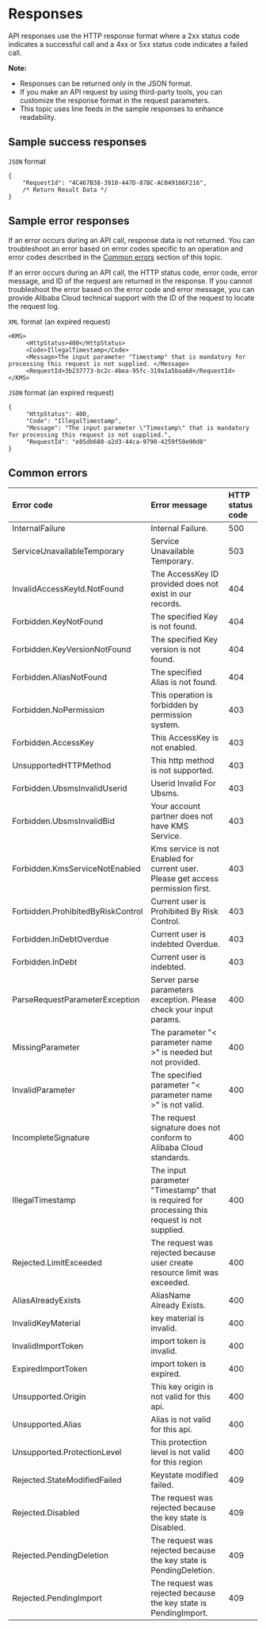 # Responses

API responses use the HTTP response format where a 2xx status code indicates a successful call and a 4xx or 5xx status code indicates a failed call.

**Note:**



-   Responses can be returned only in the JSON format.
-   If you make an API request by using third-party tools, you can customize the response format in the request parameters.
-   This topic uses line feeds in the sample responses to enhance readability.

## Sample success responses

`JSON` format

```
{
    "RequestId": "4C467B38-3910-447D-87BC-AC049166F216",
    /* Return Result Data */
}
```

## Sample error responses

If an error occurs during an API call, response data is not returned. You can troubleshoot an error based on error codes specific to an operation and error codes described in the [Common errors](#section_69008_03) section of this topic.

If an error occurs during an API call, the HTTP status code, error code, error message, and ID of the request are returned in the response. If you cannot troubleshoot the error based on the error code and error message, you can provide Alibaba Cloud technical support with the ID of the request to locate the request log.

`XML` format \(an expired request\)

```
<KMS>
     <HttpStatus>400</HttpStatus>
     <Code>IllegalTimestamp</Code>
     <Message>The input parameter "Timestamp" that is mandatory for processing this request is not supplied. </Message>
     <RequestId>3b237773-bc2c-4bea-95fc-319a1a5baa68</RequestId>
</KMS>
```

`JSON` format \(an expired request\)

```
{
     "HttpStatus": 400,
     "Code": "IllegalTimestamp",
     "Message": "The input parameter \"Timestamp\" that is mandatory for processing this request is not supplied.",
     "RequestId": "e85db688-a2d3-44ca-9790-4259f59e90d8"
}
```

## Common errors

|Error code|Error message|HTTP status code|
|:---------|:------------|:---------------|
|InternalFailure|Internal Failure.|500|
|ServiceUnavailableTemporary|Service Unavailable Temporary.|503|
|InvalidAccessKeyId.NotFound|The AccessKey ID provided does not exist in our records.|404|
|Forbidden.KeyNotFound|The specified Key is not found.|404|
|Forbidden.KeyVersionNotFound|The specified Key version is not found.|404|
|Forbidden.AliasNotFound|The specified Alias is not found.|404|
|Forbidden.NoPermission|This operation is forbidden by permission system.|403|
|Forbidden.AccessKey|This AccessKey is not enabled.|403|
|UnsupportedHTTPMethod|This http method is not supported.|403|
|Forbidden.UbsmsInvalidUserid|Userid Invalid For Ubsms.|403|
|Forbidden.UbsmsInvalidBid|Your account partner does not have KMS Service.|403|
|Forbidden.KmsServiceNotEnabled|Kms service is not Enabled for current user. Please get access permission first.|403|
|Forbidden.ProhibitedByRiskControl|Current user is Prohibited By Risk Control.|403|
|Forbidden.InDebtOverdue|Current user is indebted Overdue.|403|
|Forbidden.InDebt|Current user is indebted.|403|
|ParseRequestParameterException|Server parse parameters exception. Please check your input params.|400|
|MissingParameter|The parameter "< parameter name \>" is needed but not provided.|400|
|InvalidParameter|The specified parameter "< parameter name \>" is not valid.|400|
|IncompleteSignature|The request signature does not conform to Alibaba Cloud standards.|400|
|IllegalTimestamp|The input parameter "Timestamp" that is required for processing this request is not supplied.|400|
|Rejected.LimitExceeded|The request was rejected because user create resource limit was exceeded.|400|
|AliasAlreadyExists|AliasName Already Exists.|400|
|InvalidKeyMaterial|key material is invalid.|400|
|InvalidImportToken|import token is invalid.|400|
|ExpiredImportToken|import token is expired.|400|
|Unsupported.Origin|This key origin is not valid for this api.|400|
|Unsupported.Alias|Alias is not valid for this api.|400|
|Unsupported.ProtectionLevel|This protection level is not valid for this region|400|
|Rejected.StateModifiedFailed|Keystate modified failed.|409|
|Rejected.Disabled|The request was rejected because the key state is Disabled.|409|
|Rejected.PendingDeletion|The request was rejected because the key state is PendingDeletion.|409|
|Rejected.PendingImport|The request was rejected because the key state is PendingImport.|409|


